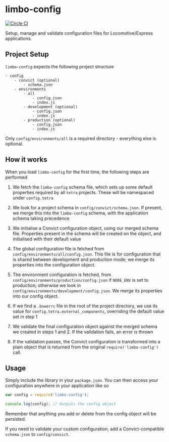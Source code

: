 # limbo-config

[![Circle CI](https://circleci.com/gh/viadeo/limbo-config.svg?style=svg)](https://circleci.com/gh/viadeo/limbo-config)

Setup, manage and validate configuration files for Locomotive/Express applications.

## Project Setup

`limbo-config` expects the following project structure

```
- config
    - convict (optional)
        - schema.json
    - environments
        - all
            - config.json
            - index.js
        - development (optional)
            - config.json
            - index.js
        - production (optional)
            - config.json
            - index.js
```

Only `config/environments/all` is a required directory - everything else is optional.

## How it works

When you load `limbo-config` for the first time, the following steps are performed

1. We fetch the `limbo-config` schema file, which sets up some default properties required
by all `tetra` projects. These will be namespaced under `config.tetra`

2. We look for a project schema in `config/convict/schema.json`. If present, we merge this into the
`limbo-config` schema, with the application schema taking precedence

3. We initialise a Convict configuration object, using our merged schema file. Properties present in the schema
will be created on the object, and initialised with their default value

4. The global configuration file is fetched from `config/environments/all/config.json`. This file
is for configuration that is shared between development and production mode; we merge its properties into
the configuration object.

5. The environment configuration is fetched, from `config/environments/production/config.json` if `NODE_ENV` is
set to production; otherwise we look in `config/environments/development/config.json`. We merge its properties
into our config object.

6. If we find a `.bowerrc` file in the root of the project directory, we use its value for `config.tetra.external_components`, overriding
the default value set in step 1

7. We validate the final configuration object against the merged schema we created in steps 1 and 2. If the
validation fails, an error is thrown

8. If the validation passes, the Convict configuration is transformed into a plain object that is returned from
the original `require('limbo-config')` call.

## Usage

Simply include the library in your `package.json`. You can then access your configuration
anywhere in your application like so

```javascript
var config = require('limbo-config');

console.log(config); // Outputs the config object
```

Remember that anything you add or delete from the config object will be persisted.

If you need to validate your custom configuration, add a Convict-compatible `schema.json` to `config/convict`.
